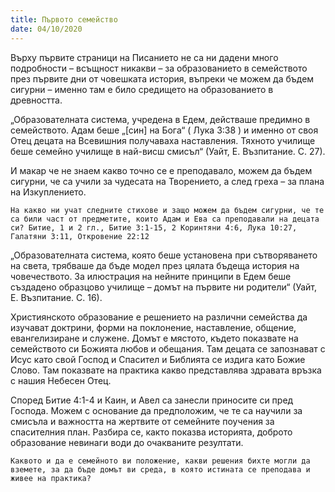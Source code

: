 ```yaml
---
title: Първото семейство
date: 04/10/2020
---
```


Върху първите страници на Писанието не са ни дадени много подробности – всъщност никакви – за образованието в семейството през първите дни от човешката история, въпреки че можем да бъдем сигурни – именно там е било средището на образованието в древността.

„Образователната система, учредена в Едем, действаше предимно в семейството. Адам беше „[син] на Бога“ ( Лука 3:38 ) и именно от своя Отец децата на Всевишния получаваха наставления. Тяхното училище беше семейно училище в най-висш смисъл“ (Уайт, Е. Възпитание. С. 27).

И макар че не знаем какво точно се е преподавало, можем да бъдем сигурни, че са учили за чудесата на Творението, а след греха – за плана на Изкуплението.

`На какво ни учат следните стихове и защо можем да бъдем сигурни, че те са били част от предметите, които Адам и Ева са преподавали на децата си? Битие, 1 и 2 гл., Битие 3:1-15, 2 Коринтяни 4:6, Лука 10:27, Галатяни 3:11, Откровение 22:12`

„Образователната система, която беше установена при сътворяването на света, трябваше да бъде модел през цялата бъдеща история на човечеството. За илюстрация на нейните принципи в Едем беше създадено образцово училище – домът на първите ни родители“ (Уайт, Е. Възпитание. С. 16).

Християнското образование е решението на различни семейства да изучават доктрини, форми на поклонение, наставление, общение, евангелизиране и служене. Домът е мястото, където показвате на семейството си Божията любов и обещания. Там децата се запознават с Исус като свой Господ и Спасител и Библията се издига като Божие Слово. Там показвате на практика какво представлява здравата връзка с нашия Небесен Отец.

Според Битие 4:1-4 и Каин, и Авел са занесли приносите си пред Господа. Можем с основание да предположим, че те са научили за смисъла и важността на жертвите от семейните поучения за спасителния план. Разбира се, както показва историята, доброто образование невинаги води до очакваните резултати.

`Каквото и да е семейното ви положение, какви решения бихте могли да вземете, за да бъде домът ви среда, в която истината се преподава и живее на практика?`